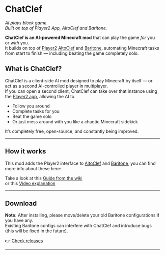 # ChatClef  
*AI plays block game.*  
*Built on top of Player2 App, AltoClef and Baritone.*

**ChatClef is an AI-powered Minecraft mod** that can play the game *for* you or *with* you.  
It builds on top of [Player2](https://player2.game) [AltoClef](https://github.com/MiranCZ/altoclef) and [Baritone](https://github.com/cabaletta/baritone), automating Minecraft tasks from start to finish — including beating the game completely solo.

## What is ChatClef?

ChatClef is a client-side AI mod designed to play Minecraft by itself — or act as a second AI-controlled player in multiplayer.  
If you can open a second client, ChatClef can take over that instance using the [Player2 app](https://player2.game/), allowing the AI to:

- Follow you around
- Complete tasks for you
- Beat the game solo
- Or just mess around with you like a chaotic Minecraft sidekick

It’s completely free, open-source, and constantly being improved.

---

## How it works
This mod adds the Player2 interface to [AltoClef](https://github.com/MiranCZ/altoclef) and [Baritone](https://github.com/cabaletta/baritone), you can find more info about these here:

Take a look at this [Guide from the wiki](https://github.com/MiranCZ/altoclef/wiki/1:-Documentation:-Big-Picture)  
or this [Video explanation](https://youtu.be/q5OmcinQ2ck?t=387)

---

## Download

**Note:** After installing, please move/delete your old Baritone configurations if you have any.  
Existing Baritone configs can interfere with ChatClef and introduce bugs (this will be fixed in the future).

👉 [Check releases](https://github.com/elefant-ai/clefcraft/releases)

---


